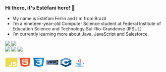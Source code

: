 ### Hi there, it's Estéfani here! 👋

- My name is Estéfani Ferlin and I'm from Brazil 
- I'm a nineteen-year-old Computer Science student at Federal Institute of Education Science and Technology Sul-Rio-Grandense (IFSUL) 
- I’m currently learning more about Java, JavaScript and Salesforce.
<div>
  <a href="https://github.com/estefaniferlin">
  <img height="180em" src="https://github-readme-stats.vercel.app/api?username=estefaniferlin&show_icons=true&theme=dracula&include_all_commits=true&count_private=true"/>
  <img height="180em" src="https://github-readme-stats.vercel.app/api/top-langs/?username=estefaniferlin&layout=compact&langs_count=7&theme=dracula"/>
</div>

<div> 
  <a href="https://instagram.com/estehferlin" target="_blank"><img src="https://img.shields.io/badge/-Instagram-%23E4405F?style=for-the-badge&logo=instagram&logoColor=white" target="_blank"></a>
  <a href = "mailto:estefaniferlin3553@gmail.com"><img src="https://img.shields.io/badge/-Gmail-%23333?style=for-the-badge&logo=gmail&logoColor=white" target="_blank"></a>
  <a href="https://www.linkedin.com/in/estéfani-ferlin" target="_blank"><img src="https://img.shields.io/badge/-LinkedIn-%230077B5?style=for-the-badge&logo=linkedin&logoColor=white" target="_blank"></a> 
 
</div>

<div style="display: inline_block"><br>
  <img align="center" alt="estef-Js" height="30" width="40" src="https://raw.githubusercontent.com/devicons/devicon/master/icons/javascript/javascript-plain.svg">
  <img align="center" alt="estef-HTML" height="30" width="40" src="https://raw.githubusercontent.com/devicons/devicon/master/icons/html5/html5-original.svg">
  <img align="center" alt="estef-CSS" height="30" width="40" src="https://raw.githubusercontent.com/devicons/devicon/master/icons/css3/css3-original.svg">
  <img align="center" alt="estef-PHP" height="30" width="40" src="https://raw.githubusercontent.com/devicons/devicon/master/icons/php/php-original.svg">
  <img align="center" alt="estef-Cplusplus" height="30" width="40" src="https://raw.githubusercontent.com/devicons/devicon/master/icons/cplusplus/cplusplus-original.svg">
  <img align="center" alt="estef-Java" height="30" width="40" src="https://raw.githubusercontent.com/devicons/devicon/master/icons/java/java-original.svg">
</div>



<!--
 -🔭 I’m currently working on ...

- 👯 I’m looking to collaborate on ...
- 🤔 I’m looking for help with ...
- 💬 Ask me about ...
- 📫 How to reach me: ...
- 😄 Pronouns: ...
- ⚡ Fun fact: ...
-->

